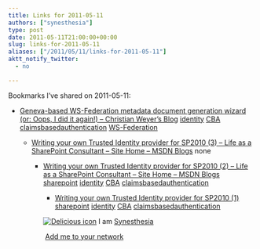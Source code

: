 ```yaml
---
title: Links for 2011-05-11
authors: ["synesthesia"]
type: post
date: 2011-05-11T21:00:00+00:00
slug: links-for-2011-05-11 
aliases: ["/2011/05/11/links-for-2011-05-11"]
aktt_notify_twitter:
  - no

---
```

Bookmarks I&#8217;ve shared on 2011-05-11:

  * [Geneva-based WS-Federation metadata document generation wizard (or: Oops, I did it again!) &#8211; Christian Weyer&#8217;s Blog][1] 
    [identity][2] [CBA][3] [claimsbasedauthentication][4] [WS-Federation][5] </li> 
    
      * [Writing your own Trusted Identity provider for SP2010 (3) &#8211; Life as a SharePoint Consultant &#8211; Site Home &#8211; MSDN Blogs][6] 
        none</li> 
        
          * [Writing your own Trusted Identity provider for SP2010 (2) &#8211; Life as a SharePoint Consultant &#8211; Site Home &#8211; MSDN Blogs][7] 
            [sharepoint][8] [identity][2] [CBA][3] [claimsbasedauthentication][4] </li> 
            
              * [Writing your own Trusted Identity provider for SP2010 (1)][9] 
                [sharepoint][8] [identity][2] [CBA][3] [claimsbasedauthentication][4] </li> </ul> 
                
                <p class="deliciouslink">
                  <a href="https://del.icio.us/synesthesia" title="See all my bookmarks on del.icio.us"><img src="https://www.synesthesia.co.uk/images/deliciousicon.jpg" alt="Delicious icon" /></a>&nbsp;I am <a href="https://del.icio.us/synesthesia" title="See all my bookmarks on del.icio.us">Synesthesia</a>
                </p>
                
                <p class="deliciouslink">
                  <a href="https://del.icio.us/network?add=synesthesia" title="Add me to your del.icio.us network"><img src="https://www.synesthesia.co.uk/images/add.gif" alt="" /></a>&nbsp;<a href="https://del.icio.us/network?add=synesthesia" title="Add me to your del.icio.us network">Add me to your network</a>
                </p>

 [1]: https://weblogs.thinktecture.com/cweyer/2009/05/geneva-based-ws-federation-metadata-document-generation-wizard-or-oops-i-did-it-again.html
 [2]: https://www.delicious.com/synesthesia/identity
 [3]: https://www.delicious.com/synesthesia/CBA
 [4]: https://www.delicious.com/synesthesia/claimsbasedauthentication
 [5]: https://www.delicious.com/synesthesia/WS-Federation
 [6]: https://blogs.msdn.com/b/life_of_a_sharepoint_consultant/archive/2010/12/15/writing-your-own-trusted-identity-provider-for-sp2010-3.aspx
 [7]: https://blogs.msdn.com/b/life_of_a_sharepoint_consultant/archive/2010/12/08/writing-your-own-trusted-identity-provider-for-sp2010-2.aspx
 [8]: https://www.delicious.com/synesthesia/sharepoint
 [9]: https://blogs.msdn.com/b/life_of_a_sharepoint_consultant/archive/2010/12/01/writing-your-own-trusted-identity-provider-for-sp2010-1.aspx